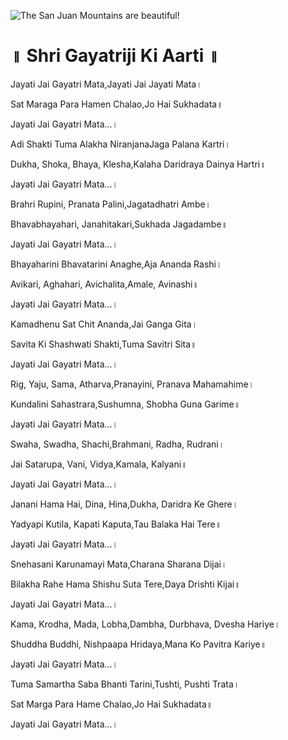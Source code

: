 ![The San Juan Mountains are beautiful!](lib/assets/images/artis/img.png "San Juan Mountains")

# ॥ Shri Gayatriji Ki Aarti ॥

Jayati Jai Gayatri Mata,Jayati Jai Jayati Mata।

Sat Maraga Para Hamen Chalao,Jo Hai Sukhadata॥

Jayati Jai Gayatri Mata...।

Adi Shakti Tuma Alakha NiranjanaJaga Palana Kartri।

Dukha, Shoka, Bhaya, Klesha,Kalaha Daridraya Dainya Hartri॥

Jayati Jai Gayatri Mata...।

Brahri Rupini, Pranata Palini,Jagatadhatri Ambe।

Bhavabhayahari, Janahitakari,Sukhada Jagadambe॥

Jayati Jai Gayatri Mata...।

Bhayaharini Bhavatarini Anaghe,Aja Ananda Rashi।

Avikari, Aghahari, Avichalita,Amale, Avinashi॥

Jayati Jai Gayatri Mata...।

Kamadhenu Sat Chit Ananda,Jai Ganga Gita।

Savita Ki Shashwati Shakti,Tuma Savitri Sita॥

Jayati Jai Gayatri Mata...।

Rig, Yaju, Sama, Atharva,Pranayini, Pranava Mahamahime।

Kundalini Sahastrara,Sushumna, Shobha Guna Garime॥

Jayati Jai Gayatri Mata...।

Swaha, Swadha, Shachi,Brahmani, Radha, Rudrani।

Jai Satarupa, Vani, Vidya,Kamala, Kalyani॥

Jayati Jai Gayatri Mata...।

Janani Hama Hai, Dina, Hina,Dukha, Daridra Ke Ghere।

Yadyapi Kutila, Kapati Kaputa,Tau Balaka Hai Tere॥

Jayati Jai Gayatri Mata...।

Snehasani Karunamayi Mata,Charana Sharana Dijai।

Bilakha Rahe Hama Shishu Suta Tere,Daya Drishti Kijai॥

Jayati Jai Gayatri Mata...।

Kama, Krodha, Mada, Lobha,Dambha, Durbhava, Dvesha Hariye।

Shuddha Buddhi, Nishpaapa Hridaya,Mana Ko Pavitra Kariye॥

Jayati Jai Gayatri Mata...।

Tuma Samartha Saba Bhanti Tarini,Tushti, Pushti Trata।

Sat Marga Para Hame Chalao,Jo Hai Sukhadata॥

Jayati Jai Gayatri Mata...।